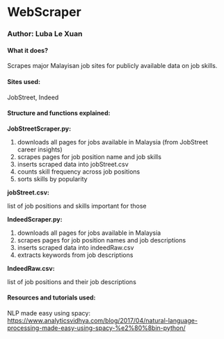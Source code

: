 # WebScraper
### Author: Luba Le Xuan
#### What it does?
Scrapes major Malayisan job sites for publicly available data on job skills.
#### Sites used:
JobStreet, Indeed
#### Structure and functions explained:
__JobStreetScraper.py:__
1. downloads all pages for jobs available in Malaysia (from JobStreet career insights)
2. scrapes pages for job position name and job skills
3. inserts scraped data into jobStreet.csv
4. counts skill frequency across job positions
5. sorts skills by popularity

__jobStreet.csv:__

list of job positions and skills important for those

__IndeedScraper.py:__
1. downloads all pages for jobs available in Malaysia
2. scrapes pages for job position names and job descriptions
3. inserts scraped data into indeedRaw.csv
4. extracts keywords from job descriptions

__IndeedRaw.csv:__

list of job positions and their job descriptions

#### Resources and tutorials used:
NLP made easy using spacy: https://www.analyticsvidhya.com/blog/2017/04/natural-language-processing-made-easy-using-spacy-%e2%80%8bin-python/